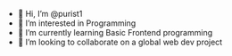 - 👋 Hi, I’m @purist1
- 👀 I’m interested in Programming
- 🌱 I’m currently learning Basic Frontend programming
- 💞️ I’m looking to collaborate on a global web dev project

